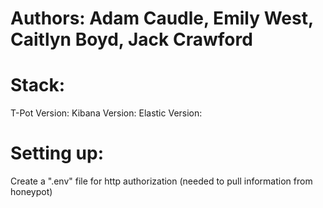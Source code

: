 # Authors: Adam Caudle, Emily West, Caitlyn Boyd, Jack Crawford

# Stack:
T-Pot Version:
Kibana Version:
Elastic Version:

# Setting up:
Create a ".env" file for http authorization (needed to pull information from honeypot)


